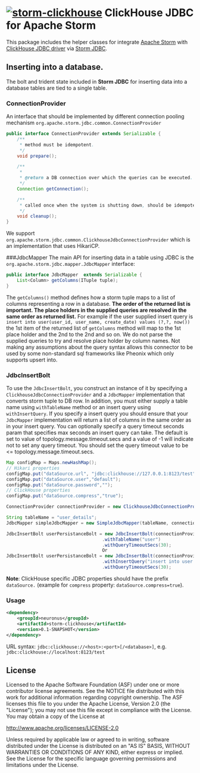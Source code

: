 [![storm-clickhouse](https://maven-badges.herokuapp.com/maven-central/neuronus/storm-clickhouse/badge.svg)](https://maven-badges.herokuapp.com/maven-central/neuronus/storm-clickhouse) ClickHouse JDBC for Apache Storm
===============

This package includes the helper classes for integrate [Apache Storm](http://storm.apache.org) with [ClickHouse JDBC driver](https://github.com/yandex/clickhouse-jdbc) via [Storm JDBC](https://github.com/apache/storm/tree/master/external/storm-jdbc).

## Inserting into a database.
The bolt and trident state included in **Storm JDBC** for inserting data into a database tables are tied to a single table.

### ConnectionProvider
An interface that should be implemented by different connection pooling mechanism `org.apache.storm.jdbc.common.ConnectionProvider`

```java
public interface ConnectionProvider extends Serializable {
    /**
     * method must be idempotent.
     */
    void prepare();

    /**
     *
     * @return a DB connection over which the queries can be executed.
     */
    Connection getConnection();

    /**
     * called once when the system is shutting down, should be idempotent.
     */
    void cleanup();
}
```

We support `org.apache.storm.jdbc.common.ClickhouseJdbcConnectionProvider` which is an implementation that uses HikariCP.

###JdbcMapper
The main API for inserting data in a table using JDBC is the `org.apache.storm.jdbc.mapper.JdbcMapper` interface:

```java
public interface JdbcMapper  extends Serializable {
    List<Column> getColumns(ITuple tuple);
}
```

The `getColumns()` method defines how a storm tuple maps to a list of columns representing a row in a database. 
**The order of the returned list is important. The place holders in the supplied queries are resolved in the same order as returned list.**
For example if the user supplied insert query is `insert into user(user_id, user_name, create_date) values (?,?, now())` the 1st item of the returned list of `getColumns` method will map to the 1st place holder and the 2nd to the 2nd and so on. We do not parse
the supplied queries to try and resolve place holder by column names. Not making any assumptions about the query syntax allows this connector
to be used by some non-standard sql frameworks like Pheonix which only supports upsert into.

### JdbcInsertBolt
To use the `JdbcInsertBolt`, you construct an instance of it by specifying a `ClickhouseJdbcConnectionProvider` and a `JdbcMapper` implementation that converts storm tuple to DB row. In addition, you must either supply
a table name  using `withTableName` method or an insert query using `withInsertQuery`. If you specify a insert query you should ensure that your `JdbcMapper` implementation will return a list of columns in the same order as in your insert query.
You can optionally specify a query timeout seconds param that specifies max seconds an insert query can take. The default is set to value of topology.message.timeout.secs and a value of -1 will indicate not to set any query timeout.
You should set the query timeout value to be <= topology.message.timeout.secs.


```java
Map configMap = Maps.newHashMap();
// Hikari properties
configMap.put("dataSource.url", "jdbc:clickhouse://127.0.0.1:8123/test");
configMap.put("dataSource.user","default");
configMap.put("dataSource.password","");
// ClickHouse properties
configMap.put("dataSource.compress","true");

ConnectionProvider connectionProvider = new ClickhouseJdbcConnectionProvider(configMap);

String tableName = "user_details";
JdbcMapper simpleJdbcMapper = new SimpleJdbcMapper(tableName, connectionProvider);

JdbcInsertBolt userPersistanceBolt = new JdbcInsertBolt(connectionProvider, simpleJdbcMapper)
                                    .withTableName("user")
                                    .withQueryTimeoutSecs(30);
                                    Or
JdbcInsertBolt userPersistanceBolt = new JdbcInsertBolt(connectionProvider, simpleJdbcMapper)
                                    .withInsertQuery("insert into user values (?,?)")
                                    .withQueryTimeoutSecs(30);                                    
```

**Note**: ClickHouse specific JDBC properties should have the prefix `dataSource.` (example for `compress` property: `dataSource.compress=true`).

### Usage
```xml
<dependency>
    <groupId>neuronus</groupId>
    <artifactId>storm-clickhouse</artifactId>
    <version>0.1-SNAPSHOT</version>
</dependency>
```

URL syntax:
`jdbc:clickhouse://<host>:<port>[/<database>]`, e.g. `jdbc:clickhouse://localhost:8123/test`



## License

Licensed to the Apache Software Foundation (ASF) under one
or more contributor license agreements.  See the NOTICE file
distributed with this work for additional information
regarding copyright ownership.  The ASF licenses this file
to you under the Apache License, Version 2.0 (the
"License"); you may not use this file except in compliance
with the License.  You may obtain a copy of the License at

  http://www.apache.org/licenses/LICENSE-2.0

Unless required by applicable law or agreed to in writing,
software distributed under the License is distributed on an
"AS IS" BASIS, WITHOUT WARRANTIES OR CONDITIONS OF ANY
KIND, either express or implied.  See the License for the
specific language governing permissions and limitations
under the License.


